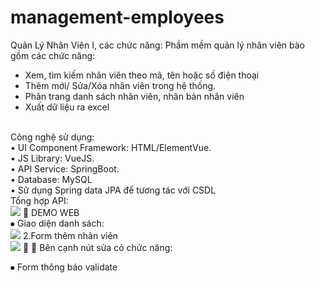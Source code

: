 # management-employees
Quản Lý Nhân Viên
I, các chức năng:
Phầm mềm quản lý nhân viên bào gồm các chức năng:
- Xem, tìm kiếm nhân viên theo mã, tên hoặc số điện thoại
- Thêm mới/ Sửa/Xóa nhân viên trong hệ thống.
- Phân trang danh sách nhân viên, nhân bản nhân viên
- Xuất dữ liệu ra excel
<br/>
Công nghệ sử dụng:
<br/>
• UI Component Framework: HTML/ElementVue.
<br/>
• JS Library: VueJS.
<br/>
• API Service: SpringBoot.
<br/>
• Database: MySQL
<br/>
• Sử dụng Spring data JPA để tương tác với CSDL
<br/>
Tổng hợp API:      <br/>
  <image src="src/main/resources/image/dsfd.PNG"/>       
DEMO WEB <br/>
⦁	Giao diện danh sách: <br/>
 <image src="src/main/resources/image/vvv.PNG"/>
2.Form thêm nhân viên <br/>
 <image src="src/main/resources/image/gg.PNG"/>

⦁	Bên cạnh nút sửa có chức năng: <br/>
 
⦁	Form thông báo validate 
 
